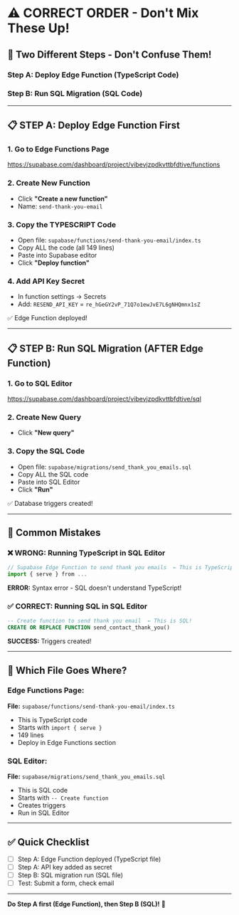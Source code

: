 # ⚠️ CORRECT ORDER - Don't Mix These Up!

## 🎯 Two Different Steps - Don't Confuse Them!

### Step A: Deploy Edge Function (TypeScript Code)
### Step B: Run SQL Migration (SQL Code)

---

## 📋 STEP A: Deploy Edge Function First

### 1. Go to Edge Functions Page
https://supabase.com/dashboard/project/vibevjzpdkvttbfdtive/functions

### 2. Create New Function
- Click **"Create a new function"**
- Name: `send-thank-you-email`

### 3. Copy the TYPESCRIPT Code
- Open file: `supabase/functions/send-thank-you-email/index.ts`
- Copy ALL the code (all 149 lines)
- Paste into Supabase editor
- Click **"Deploy function"**

### 4. Add API Key Secret
- In function settings → Secrets
- Add: `RESEND_API_KEY` = `re_hGeGY2vP_71Q7o1ewJvE7L6gNHQmnx1sZ`

✅ Edge Function deployed!

---

## 📋 STEP B: Run SQL Migration (AFTER Edge Function)

### 1. Go to SQL Editor
https://supabase.com/dashboard/project/vibevjzpdkvttbfdtive/sql

### 2. Create New Query
- Click **"New query"**

### 3. Copy the SQL Code
- Open file: `supabase/migrations/send_thank_you_emails.sql`
- Copy ALL the SQL code
- Paste into SQL Editor
- Click **"Run"**

✅ Database triggers created!

---

## 🚨 Common Mistakes

### ❌ WRONG: Running TypeScript in SQL Editor
```typescript
// Supabase Edge Function to send thank you emails  ← This is TypeScript!
import { serve } from ...
```
**ERROR:** Syntax error - SQL doesn't understand TypeScript!

### ✅ CORRECT: Running SQL in SQL Editor
```sql
-- Create function to send thank you email  ← This is SQL!
CREATE OR REPLACE FUNCTION send_contact_thank_you()
```
**SUCCESS:** Triggers created!

---

## 📁 Which File Goes Where?

### Edge Functions Page:
**File:** `supabase/functions/send-thank-you-email/index.ts`
- This is TypeScript code
- Starts with `import { serve }`
- 149 lines
- Deploy in Edge Functions section

### SQL Editor:
**File:** `supabase/migrations/send_thank_you_emails.sql`  
- This is SQL code
- Starts with `-- Create function`
- Creates triggers
- Run in SQL Editor

---

## ✅ Quick Checklist

- [ ] Step A: Edge Function deployed (TypeScript file)
- [ ] Step A: API key added as secret
- [ ] Step B: SQL migration run (SQL file)
- [ ] Test: Submit a form, check email

---

**Do Step A first (Edge Function), then Step B (SQL)!** 🚀

